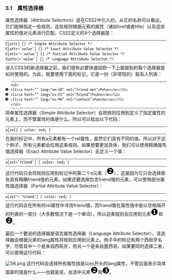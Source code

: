 ### 3.1　属性选择器

属性选择器（Attribute Selectors）是在CSS2中引入的，从它的名称可以看出，它们能够指定一些规则，这些规则根据元素的属性（诸如href或者title）以及这些属性的值对元素进行匹配。CSS2定义的4个选择器是：

![48.png](../images/48.png)
进入CSS3的新选择器之前，我们很有必要快速回顾一下上面提到的每个选择器是如何使用的。为此，我要使用下面的标记，它是一份（非常短的）联系人列表：

![49.png](../images/49.png)
简单属性选择器（Simple Attribute Selector）会把规则应用到定义了指定属性的元素上，而不管属性的值是什么。所以可以给出以下代码：

![50.png](../images/50.png)
在我的标记中，所有a元素都有一个rel属性，虽然它们具有不同的值。所以对于这个例子，所有元素都会应用这条规则。如果想要更加具体，我们可以使用精确属性值选择器（Exact Attribute Value Selector）去定义一个值：

![51.png](../images/51.png)
这行代码只会将规则应用到标记中的第二个a元素（<img class="my_markdown" src="../images/52.jpg" style="zoom:67%;" />），这是因为它只会选择那些具有精确friend值的元素。如果还要选择包含friend值的元素，可以使用部分属性值选择器（Partial Attribute Value Selector）：

![53.png](../images/53.png)
这行代码会在所有的rel属性中寻找friend值，而friend值在属性值中是以空格隔开的列表的一部分（大多数情况下是一个单词），所以这条规则会应用到元素<img class="my_markdown" src="../images/54.jpg" style="zoom:67%;" />和<img src="../images/55.jpg" style="zoom:67%;" />。

最后一个要说的选择器是语言属性选择器（Language Attribute Selector），该选择器会根据元素的lang属性将规则应用到元素上。例子中的标记有两个西班牙名字，尽管其中一个是来自西班牙，而另一个是来自墨西哥。如果要同时选择二者，可以使用这行代码：

![56.png](./images/56.png)
这行代码会选择所有属性值是以es开头的lang属性，不管后面表示具体国家的值是什么——也就是说，会选中元素<img class="my_markdown" src="../images/57.jpg" style="zoom:67%;" />和<img src="../images/58.jpg" style="zoom:67%;" />。

